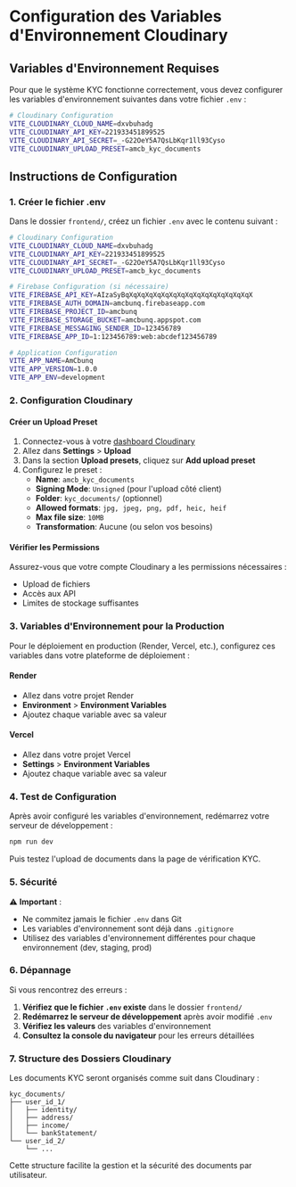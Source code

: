 # Configuration des Variables d'Environnement Cloudinary

## Variables d'Environnement Requises

Pour que le système KYC fonctionne correctement, vous devez configurer les variables d'environnement suivantes dans votre fichier `.env` :

```bash
# Cloudinary Configuration
VITE_CLOUDINARY_CLOUD_NAME=dxvbuhadg
VITE_CLOUDINARY_API_KEY=221933451899525
VITE_CLOUDINARY_API_SECRET=_-G22OeY5A7QsLbKqr1ll93Cyso
VITE_CLOUDINARY_UPLOAD_PRESET=amcb_kyc_documents
```

## Instructions de Configuration

### 1. Créer le fichier .env

Dans le dossier `frontend/`, créez un fichier `.env` avec le contenu suivant :

```bash
# Cloudinary Configuration
VITE_CLOUDINARY_CLOUD_NAME=dxvbuhadg
VITE_CLOUDINARY_API_KEY=221933451899525
VITE_CLOUDINARY_API_SECRET=_-G22OeY5A7QsLbKqr1ll93Cyso
VITE_CLOUDINARY_UPLOAD_PRESET=amcb_kyc_documents

# Firebase Configuration (si nécessaire)
VITE_FIREBASE_API_KEY=AIzaSyBqXqXqXqXqXqXqXqXqXqXqXqXqXqXqXqX
VITE_FIREBASE_AUTH_DOMAIN=amcbunq.firebaseapp.com
VITE_FIREBASE_PROJECT_ID=amcbunq
VITE_FIREBASE_STORAGE_BUCKET=amcbunq.appspot.com
VITE_FIREBASE_MESSAGING_SENDER_ID=123456789
VITE_FIREBASE_APP_ID=1:123456789:web:abcdef123456789

# Application Configuration
VITE_APP_NAME=AmCbunq
VITE_APP_VERSION=1.0.0
VITE_APP_ENV=development
```

### 2. Configuration Cloudinary

#### Créer un Upload Preset

1. Connectez-vous à votre [dashboard Cloudinary](https://cloudinary.com/console)
2. Allez dans **Settings** > **Upload**
3. Dans la section **Upload presets**, cliquez sur **Add upload preset**
4. Configurez le preset :
   - **Name**: `amcb_kyc_documents`
   - **Signing Mode**: `Unsigned` (pour l'upload côté client)
   - **Folder**: `kyc_documents/` (optionnel)
   - **Allowed formats**: `jpg, jpeg, png, pdf, heic, heif`
   - **Max file size**: `10MB`
   - **Transformation**: Aucune (ou selon vos besoins)

#### Vérifier les Permissions

Assurez-vous que votre compte Cloudinary a les permissions nécessaires :
- Upload de fichiers
- Accès aux API
- Limites de stockage suffisantes

### 3. Variables d'Environnement pour la Production

Pour le déploiement en production (Render, Vercel, etc.), configurez ces variables dans votre plateforme de déploiement :

#### Render
- Allez dans votre projet Render
- **Environment** > **Environment Variables**
- Ajoutez chaque variable avec sa valeur

#### Vercel
- Allez dans votre projet Vercel
- **Settings** > **Environment Variables**
- Ajoutez chaque variable avec sa valeur

### 4. Test de Configuration

Après avoir configuré les variables d'environnement, redémarrez votre serveur de développement :

```bash
npm run dev
```

Puis testez l'upload de documents dans la page de vérification KYC.

### 5. Sécurité

⚠️ **Important** : 
- Ne commitez jamais le fichier `.env` dans Git
- Les variables d'environnement sont déjà dans `.gitignore`
- Utilisez des variables d'environnement différentes pour chaque environnement (dev, staging, prod)

### 6. Dépannage

Si vous rencontrez des erreurs :

1. **Vérifiez que le fichier `.env` existe** dans le dossier `frontend/`
2. **Redémarrez le serveur de développement** après avoir modifié `.env`
3. **Vérifiez les valeurs** des variables d'environnement
4. **Consultez la console du navigateur** pour les erreurs détaillées

### 7. Structure des Dossiers Cloudinary

Les documents KYC seront organisés comme suit dans Cloudinary :
```
kyc_documents/
├── user_id_1/
│   ├── identity/
│   ├── address/
│   ├── income/
│   └── bankStatement/
└── user_id_2/
    └── ...
```

Cette structure facilite la gestion et la sécurité des documents par utilisateur.

